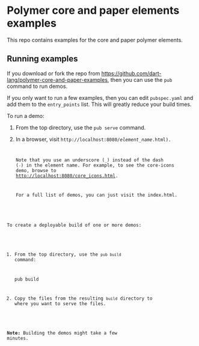 Polymer core and paper elements examples
========================================

This repo contains examples for the core and paper polymer elements.

## Running examples

If you download or fork the repo from
https://github.com/dart-lang/polymer-core-and-paper-examples,
then you can use the `pub` command to run demos.

If you only want to run a few examples, then you can edit `pubspec.yaml` and add
them to the `entry_points` list. This will greatly reduce your build times.

To run a demo:

1. From the top directory, use the `pub serve` command.

2. In a browser, visit <code>http://localhost:8080/<em>element_name</em>.html).

   Note that you use an underscore (`_`) instead of the dash (`-`)
   in the element name.
   For example, to see the core-icons demo, browse to
   <a href="http://localhost:8080/core_icons.html">http://localhost:8080/core_icons.html</a>.

   For a full list of demos, you can just visit the index.html.


To create a deployable build of one or more demos:

1. From the top directory, use the `pub build` command:

    pub build

2. Copy the files from the resulting `build` directory to
   where you want to serve the files.

**Note:** Building the demos might take a few minutes.
 
